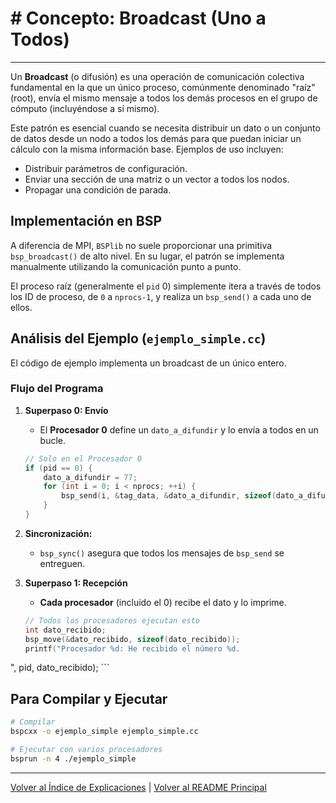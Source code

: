 #  # Concepto: Broadcast (Uno a Todos)


---

Un **Broadcast** (o difusión) es una operación de comunicación colectiva fundamental en la que un único proceso, comúnmente denominado "raíz" (root), envía el mismo mensaje a todos los demás procesos en el grupo de cómputo (incluyéndose a sí mismo).

Este patrón es esencial cuando se necesita distribuir un dato o un conjunto de datos desde un nodo a todos los demás para que puedan iniciar un cálculo con la misma información base. Ejemplos de uso incluyen:
- Distribuir parámetros de configuración.
- Enviar una sección de una matriz o un vector a todos los nodos.
- Propagar una condición de parada.

## Implementación en BSP

A diferencia de MPI, `BSPlib` no suele proporcionar una primitiva `bsp_broadcast()` de alto nivel. En su lugar, el patrón se implementa manualmente utilizando la comunicación punto a punto.

El proceso raíz (generalmente el `pid` 0) simplemente itera a través de todos los ID de proceso, de `0` a `nprocs-1`, y realiza un `bsp_send()` a cada uno de ellos.

## Análisis del Ejemplo (`ejemplo_simple.cc`)

El código de ejemplo implementa un broadcast de un único entero.

### Flujo del Programa

1.  **Superpaso 0: Envío**
    -   El **Procesador 0** define un `dato_a_difundir` y lo envía a todos en un bucle.
    ```cpp
    // Solo en el Procesador 0
    if (pid == 0) {
        dato_a_difundir = 77;
        for (int i = 0; i < nprocs; ++i) {
            bsp_send(i, &tag_data, &dato_a_difundir, sizeof(dato_a_difundir));
        }
    }
    ```

2.  **Sincronización:**
    -   `bsp_sync()` asegura que todos los mensajes de `bsp_send` se entreguen.

3.  **Superpaso 1: Recepción**
    -   **Cada procesador** (incluido el 0) recibe el dato y lo imprime.
    ```cpp
    // Todos los procesadores ejecutan esto
    int dato_recibido;
    bsp_move(&dato_recibido, sizeof(dato_recibido));
    printf("Procesador %d: He recibido el número %d.
", pid, dato_recibido);
    ```

## Para Compilar y Ejecutar

```bash
# Compilar
bspcxx -o ejemplo_simple ejemplo_simple.cc

# Ejecutar con varios procesadores
bsprun -n 4 ./ejemplo_simple
``` 

---
[Volver al Índice de Explicaciones](../README.md) | [Volver al README Principal](../../README.md)
